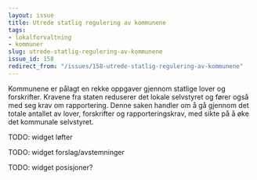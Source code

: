 ```yaml
---
layout: issue
title: Utrede statlig regulering av kommunene
tags:
- lokalforvaltning
- kommuner
slug: utrede-statlig-regulering-av-kommunene
issue_id: 158
redirect_from: "/issues/158-utrede-statlig-regulering-av-kommunene"
---
```


Kommunene er pålagt en rekke oppgaver gjennom statlige lover og forskrifter. Kravene fra staten reduserer det lokale selvstyret og fører også med seg krav om rapportering. Denne saken handler om å gå gjennom det totale antallet av lover, forskrifter og rapporteringskrav, med sikte på å øke det kommunale selvstyret.

TODO: widget løfter

TODO: widget forslag/avstemninger

TODO: widget posisjoner?


